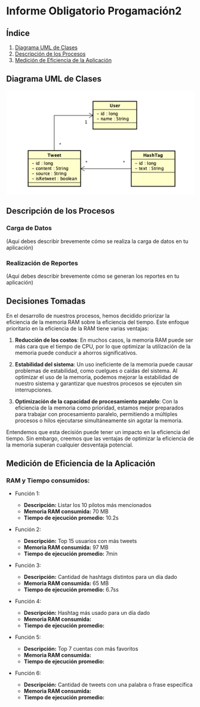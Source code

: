 # Informe Obligatorio Progamación2

## Índice

1. [Diagrama UML de Clases](#diagrama-uml-de-clases)
2. [Descripción de los Procesos](#descripción-de-los-procesos)
3. [Medición de Eficiencia de la Aplicación](#medición-de-eficiencia-de-la-aplicación)

## Diagrama UML de Clases

![Diagrama UML](uml.png)

## Descripción de los Procesos

### Carga de Datos

(Aquí debes describir brevemente cómo se realiza la carga de datos en tu aplicación)

### Realización de Reportes

(Aquí debes describir brevemente cómo se generan los reportes en tu aplicación)

## Decisiones Tomadas

En el desarrollo de nuestros procesos, hemos decidido priorizar la eficiencia de la memoria RAM sobre la eficiencia del tiempo. 
Este enfoque prioritario en la eficiencia de la RAM tiene varias ventajas:

1. **Reducción de los costos**: En muchos casos, la memoria RAM puede ser más cara que el tiempo de CPU, por lo que optimizar la utilización de la memoria puede conducir a ahorros significativos.


2. **Estabilidad del sistema**: Un uso ineficiente de la memoria puede causar problemas de estabilidad, como cuelgues o caídas del sistema. Al optimizar el uso de la memoria, podemos mejorar la estabilidad de nuestro sistema y garantizar que nuestros procesos se ejecuten sin interrupciones.


3. **Optimización de la capacidad de procesamiento paralelo**: Con la eficiencia de la memoria como prioridad, estamos mejor preparados para trabajar con procesamiento paralelo, permitiendo a múltiples procesos o hilos ejecutarse simultáneamente sin agotar la memoria.

Entendemos que esta decisión puede tener un impacto en la eficiencia del tiempo. Sin embargo, creemos que las ventajas de optimizar la eficiencia de la memoria superan cualquier desventaja potencial.

## Medición de Eficiencia de la Aplicación

### RAM y Tiempo consumidos:

- Función 1:
    - **Descripción:** Listar los 10 pilotos más mencionados
    - **Memoria RAM consumida:** 70 MB
    - **Tiempo de ejecución promedio:**  10.2s
  

- Función 2:
    - **Descripción:** Top 15 usuarios con más tweets
    - **Memoria RAM consumida:**  97 MB
    - **Tiempo de ejecución promedio:**  7min


- Función 3:
    - **Descripción:** Cantidad de hashtags distintos para un día dado
    - **Memoria RAM consumida:**  65 MB
    - **Tiempo de ejecución promedio:**  6.7ss


- Función 4:
    - **Descripción:** Hashtag más usado para un día dado
    - **Memoria RAM consumida:**  
    - **Tiempo de ejecución promedio:**  


- Función 5:
    - **Descripción:** Top 7 cuentas con más favoritos
    - **Memoria RAM consumida:**  
    - **Tiempo de ejecución promedio:**  


- Función 6:
    - **Descripción:** Cantidad de tweets con una palabra o frase específica
    - **Memoria RAM consumida:**  
    - **Tiempo de ejecución promedio:**  
